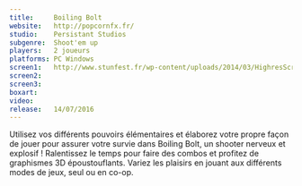 ```yaml
---
title:     Boiling Bolt
website:   http://popcornfx.fr/
studio:    Persistant Studios
subgenre:  Shoot'em up
players:   2 joueurs
platforms: PC Windows
screen1:   http://www.stunfest.fr/wp-content/uploads/2014/03/HighresScreenshot00014.png
screen2:  
screen3:   
boxart:    
video:
release:   14/07/2016
---
```


Utilisez vos différents pouvoirs élémentaires et élaborez votre propre façon de jouer pour assurer votre survie dans Boiling Bolt, un shooter nerveux et explosif !
Ralentissez le temps pour faire des combos et profitez de graphismes 3D époustouflants.
Variez les plaisirs en jouant aux différents modes de jeux, seul ou en co-op.
